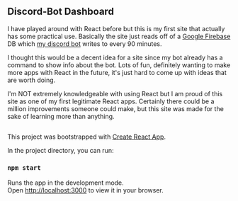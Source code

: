 ## Discord-Bot Dashboard
I have played around with React before but this is my first site that actually has some practical use. Basically the site just reads off of a [Google Firebase](https://firebase.google.com/) DB which [my discord bot](https://github.com/ryand939/discord-bot) writes to every 90 minutes. 

I thought this would be a decent idea for a site since my bot already has a command to show info about the bot. Lots of fun, definitely wanting to make more apps with React in the future, it's just hard to come up with ideas that are worth doing.

I'm NOT extremely knowledgeable with using React but I am proud of this site as one of my first legitimate React apps. Certainly there could be a million improvements someone could make, but this site was made for the sake of learning more than anything.

##

This project was bootstrapped with [Create React App](https://github.com/facebook/create-react-app).

In the project directory, you can run:

### `npm start`

Runs the app in the development mode.\
Open [http://localhost:3000](http://localhost:3000) to view it in your browser.
